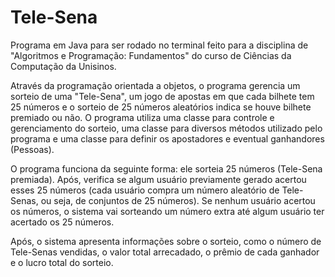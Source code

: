 # Tele-Sena
Programa em Java para ser rodado no terminal feito para a disciplina de "Algoritmos e Programação: Fundamentos" do curso de Ciências da Computação da Unisinos.

Através da programação orientada a objetos, o programa gerencia um sorteio de uma "Tele-Sena", um jogo de apostas em que cada bilhete tem 25 números e o sorteio de 25 números aleatórios indica se houve bilhete premiado ou não. O programa utiliza uma classe para controle e gerenciamento do sorteio, uma classe para diversos métodos utilizado pelo programa e uma classe para definir os apostadores e eventual ganhandores (Pessoas). 

O programa funciona da seguinte forma: ele sorteia 25 números (Tele-Sena premiada). Após, verifica se algum usuário previamente gerado acertou esses 25 números (cada usuário compra um número aleatório de Tele-Senas, ou seja, de conjuntos de 25 números). Se nenhum usuário acertou os números, o sistema vai sorteando um número extra até algum usuário ter acertado os 25 números.

Após, o sistema apresenta informações sobre o sorteio, como o número de Tele-Senas vendidas, o valor total arrecadado, o prêmio de cada ganhador e o lucro total do sorteio.
